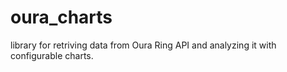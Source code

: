 # oura_charts
library for retriving data from Oura Ring API and analyzing it with configurable charts.
